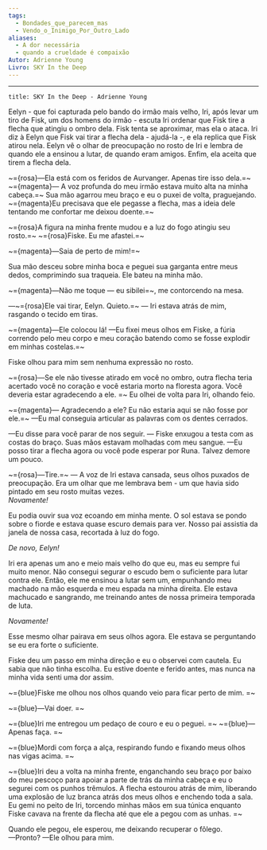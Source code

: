 ```yaml
---
tags:
  - Bondades_que_parecem_mas
  - Vendo_o_Inimigo_Por_Outro_Lado
aliases:
  - A dor necessária
  - quando a crueldade é compaixão
Autor: Adrienne Young
Livro: SKY In the Deep
---
```

---

```ad-abstract
title: SKY In the Deep - Adrienne Young
```

Eelyn - que foi capturada pelo bando do irmão mais velho, Iri, após levar um tiro de Fisk, um dos homens do irmão - escuta Iri ordenar que Fisk tire a flecha que atingiu o ombro dela. Fisk tenta se aproximar, mas ela o ataca. Iri diz à Eelyn que Fisk vai tirar a flecha dela - ajudá-la -, e ela replica que Fisk atirou nela. Eelyn vê o olhar de preocupação no rosto de Iri e lembra de quando ele a ensinou a lutar, de quando eram amigos. Enfim, ela aceita que tirem a flecha dela.

~={rosa}—Ela está com os feridos de Aurvanger. Apenas tire isso dela.=~ ~={magenta}— A voz profunda do meu irmão estava muito alta na minha cabeça.=~ Sua mão agarrou meu braço e eu o puxei de volta, praguejando. ~={magenta}Eu precisava que ele pegasse a flecha, mas a ideia dele tentando me confortar me deixou doente.=~

~={rosa}A figura na minha frente mudou e a luz do fogo atingiu seu rosto.=~
~={rosa}Fiske. Eu me afastei.=~

~={magenta}—Saia de perto de mim!=~

Sua mão desceu sobre minha boca e peguei sua garganta entre meus dedos, comprimindo sua traqueia. Ele bateu na minha mão.  

~={magenta}—Não me toque — eu sibilei=~, me contorcendo na mesa. 

—~={rosa}Ele vai tirar, Eelyn. Quieto.=~ — Iri estava atrás de mim, rasgando o tecido em tiras.  

~={magenta}—Ele colocou lá! —Eu fixei meus olhos em Fiske, a fúria correndo pelo meu corpo e meu coração batendo como se fosse explodir em minhas costelas.=~

Fiske olhou para mim sem nenhuma expressão no rosto.  

~={rosa}—Se ele não tivesse atirado em você no ombro, outra flecha teria acertado você no coração e você estaria morto na floresta agora. Você deveria estar agradecendo a ele. =~ 
Eu olhei de volta para Iri, olhando feio.  

~={magenta}— Agradecendo a ele? Eu não estaria aqui se não fosse por ele.=~ —Eu mal conseguia articular as palavras com os dentes cerrados.

—Eu disse para você parar de nos seguir. — Fiske enxugou a testa com as costas do braço. Suas mãos estavam molhadas com meu sangue. —Eu posso tirar a flecha agora ou você pode esperar por Runa. Talvez demore um pouco.

~={rosa}—Tire.=~ — A voz de Iri estava cansada, seus olhos puxados de preocupação. Era um olhar que me lembrava bem - um que havia sido pintado em seu rosto muitas vezes.  
_Novamente!_

Eu podia ouvir sua voz ecoando em minha mente. O sol estava se pondo sobre o fiorde e estava quase escuro demais para ver. Nosso pai assistia da janela de nossa casa, recortada à luz do fogo.  

_De novo, Eelyn!_  

Iri era apenas um ano e meio mais velho do que eu, mas eu sempre fui muito menor. Não consegui segurar o escudo bem o suficiente para lutar contra ele. Então, ele me ensinou a lutar sem um, empunhando meu machado na mão esquerda e meu espada na minha direita. Ele estava machucado e sangrando, me treinando antes de nossa primeira temporada de luta.  

_Novamente!_  

Esse mesmo olhar pairava em seus olhos agora. Ele estava se perguntando se eu era forte o suficiente.  

Fiske deu um passo em minha direção e eu o observei com cautela. Eu sabia que não tinha escolha. Eu estive doente e ferido antes, mas nunca na minha vida senti uma dor assim.  

~={blue}Fiske me olhou nos olhos quando veio para ficar perto de mim.  =~

~={blue}—Vai doer.  =~

~={blue}Iri me entregou um pedaço de couro e eu o peguei.  =~
~={blue}—Apenas faça.  =~

~={blue}Mordi com força a alça, respirando fundo e fixando meus olhos nas vigas acima.  =~

~={blue}Iri deu a volta na minha frente, enganchando seu braço por baixo do meu pescoço para apoiar a parte de trás da minha cabeça e eu o segurei com os punhos trêmulos. A flecha estourou atrás de mim, liberando uma explosão de luz branca atrás dos meus olhos e enchendo toda a sala. Eu gemi no peito de Iri, torcendo minhas mãos em sua túnica enquanto Fiske cavava na frente da flecha até que ele a pegou com as unhas.  =~
  
Quando ele pegou, ele esperou, me deixando recuperar o fôlego.  
—Pronto? —Ele olhou para mim.